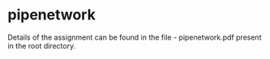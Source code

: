 # pipenetwork

Details of the assignment can be found in the file - pipenetwork.pdf present in the root directory. 
